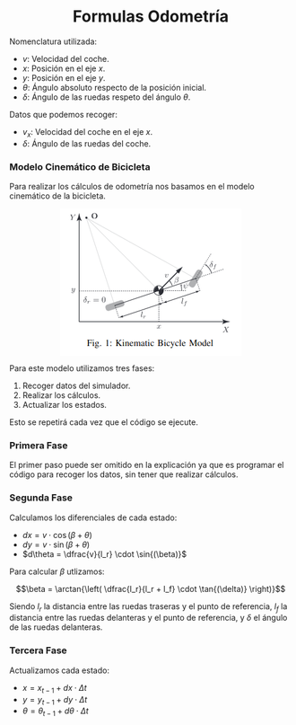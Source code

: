 # $$\text{Formulas Odometría}$$
Nomenclatura utilizada:
- $v$: Velocidad del coche.
- $x$: Posición en el eje $x$.
- $y$: Posición en el eje $y$.
- $\theta$: Ángulo absoluto respecto de la posición inicial.
- $\delta$: Ángulo de las ruedas respeto del ángulo $\theta$.

Datos que podemos recoger:
- $v_x$: Velocidad del coche en el eje $x$.
- $\delta$: Ángulo de las ruedas del coche.

### Modelo Cinemático de Bicicleta

Para realizar los cálculos de odometría nos basamos en el modelo cinemático de la bicicleta.

<img src="bicicleta.png" alt="Modelo Cinemático Bicicleta" style="display: block; margin-left: auto; margin-right: auto;" /> 

<p> </p> 

Para este modelo utilizamos tres fases:

1. Recoger datos del simulador.
2. Realizar los cálculos.
3. Actualizar los estados.

Esto se repetirá cada vez que el código se ejecute.

### Primera Fase

El primer paso puede ser omitido en la explicación ya que es programar el código para recoger los datos, sin tener que realizar cálculos.

### Segunda Fase

Calculamos los diferenciales de cada estado:

- $dx = v \cdot \cos{(\beta + \theta)}$
- $dy = v \cdot \sin{(\beta + \theta)}$
- $d\theta = \dfrac{v}{l_r} \cdot \sin{(\beta)}$

Para calcular $\beta$ utlizamos:

$$\beta = \arctan{\left( \dfrac{l_r}{l_r + l_f} \cdot \tan{(\delta)} \right)}$$

Siendo $l_r$ la distancia entre las ruedas traseras y el punto de referencia, $l_f$ la distancia entre las ruedas delanteras y el punto de referencia, y $\delta$ el ángulo de las ruedas delanteras.

### Tercera Fase

Actualizamos cada estado:

- $x = x_{t-1} + dx \cdot \Delta t$
- $y = y_{t-1} + dy \cdot \Delta t$
- $\theta = \theta_{t-1} + d\theta \cdot \Delta t$





